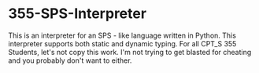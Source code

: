 # 355-SPS-Interpreter
This is an interpreter for an SPS - like language written in Python. This interpreter supports both static and dynamic typing.
For all CPT_S 355 Students, let's not copy this work. I'm not trying to get blasted for cheating and you probably don't want to either.

